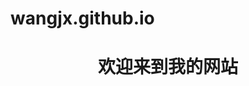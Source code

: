 # wangjx.github.io
<!DOCTYPE html>
<html lang = "en">
  <head>
    <meta charset = "UTF-8">
    <title>实例</title>
  </head>
  <body>
    <h1 style = "text-align: center;"> 欢迎来到我的网站</h1>
  </body>
 </html>
 
